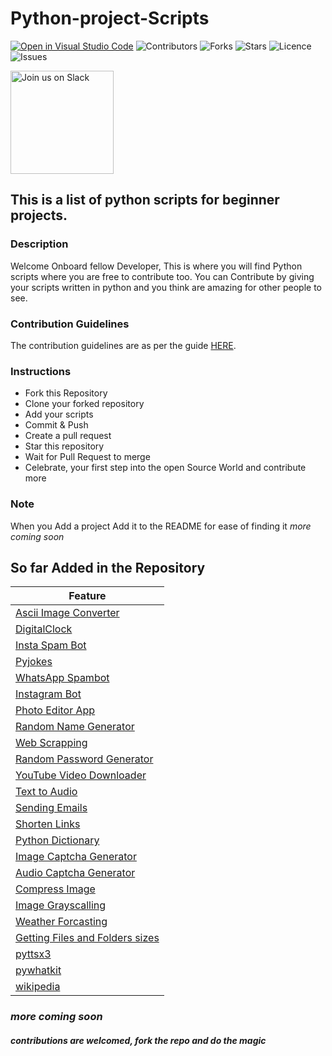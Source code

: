 # Python-project-Scripts

[![Open in Visual Studio Code](https://open.vscode.dev/badges/open-in-vscode.svg)](https://open.vscode.dev/larymak/Python-project-Scripts)
![Contributors](https://img.shields.io/github/contributors/larymak/Python-project-Scripts?style=plastic)
![Forks](https://img.shields.io/github/forks/larymak/Python-project-Scripts)
![Stars](https://img.shields.io/github/stars/larymak/Python-project-Scripts)
![Licence](https://img.shields.io/github/license/larymak/Python-project-Scripts)
![Issues](https://img.shields.io/github/issues/larymak/Python-project-Scripts)

<a href="https://join.slack.com/t/ngc-goz8665/shared_invite/zt-r01kumfq-dQUT3c95BxEP_fnk4yJFfQ">
  <img alt="Join us on Slack" src="https://raw.githubusercontent.com/netlify/netlify-cms/master/website/static/img/slack.png" width="165"/>
</a>

## This is a list of python scripts for beginner projects.

### Description  

Welcome Onboard fellow Developer, This is where you will find Python scripts where you are free to contribute too.
You can Contribute by giving your scripts written in python and you think are amazing for other people to see.

### Contribution Guidelines

The contribution guidelines are as per the guide [HERE](https://github.com/larymak/Python-project-Scripts/blob/main/CONTRIBUTING.md).

### Instructions

- Fork this Repository
- Clone your forked repository
- Add your scripts
- Commit & Push
- Create a pull request
- Star this repository
- Wait for Pull Request to merge
- Celebrate, your first step into the open Source World and contribute more

### Note

When you Add a project Add it to the README for ease of finding it
_more coming soon_  


## So far Added in the Repository

|Feature|
|-------|
| [Ascii Image Converter](https://github.com/larymak/Python-project-Scripts/tree/master/image-ascii)
| [DigitalClock](https://github.com/larymak/Python-project-Scripts/tree/main/DigitalClock)
| [Insta Spam Bot](https://github.com/larymak/Python-project-Scripts/tree/main/InstaSpamBot)
|[Pyjokes](https://github.com/larymak/Python-project-Scripts/tree/master/pyjokes)
|[WhatsApp Spambot](https://github.com/larymak/Python-project-Scripts/tree/master/whatsapp-spam)
|[Instagram Bot](https://github.com/larymak/Python-project-Scripts/tree/main/InstagramBot)
|[Photo Editor App](https://github.com/larymak/Python-project-Scripts/tree/master/photo%20editor)
|[Random Name Generator](https://github.com/larymak/Python-project-Scripts/tree/main/RandomNameGen)
|[Web Scrapping](https://github.com/larymak/Python-project-Scripts/tree/main/WebScraping)
|[Random Password Generator](https://github.com/larymak/Python-project-Scripts/tree/main/RandomPassword)
|[YouTube Video Downloader](https://github.com/larymak/Python-project-Scripts/tree/main/YoutubeDownloader)
|[Text to Audio](https://github.com/larymak/Python-project-Scripts/tree/main/texttoaudio)
|[Sending Emails](https://github.com/larymak/Python-project-Scripts/tree/main/Sending-Emails)
|[Shorten Links](https://github.com/larymak/Python-project-Scripts/tree/main/ShortenLinks)
|[Python Dictionary](https://github.com/larymak/Python-project-Scripts/tree/main/PYDICTIONARY)
|[Image Captcha Generator](https://github.com/larymak/Python-project-Scripts/tree/main/Image%20Captcha%20Generator)
|[Audio Captcha Generator](https://github.com/larymak/Python-project-Scripts/tree/main/Audio%20Captcha%20Generator)
|[Compress Image](https://github.com/larymak/Python-project-Scripts/tree/main/Compress%20Image)
|[Image Grayscalling](https://github.com/larymak/Python-project-Scripts/tree/main/Image%20Grayscalling)
|[Weather Forcasting](https://github.com/larymak/Python-project-Scripts/tree/main/Weather%20Forcasting)
|[Getting Files and Folders sizes](https://github.com/Saeedahmadi7714/Python-project-Scripts/tree/main/Gettin%20File%20and%20Folder%20sizes)
|[pyttsx3](https://github.com/KanakamSasikalyan/Python-project-Scripts/tree/main/pyttsx3)
|[pywhatkit](https://github.com/KanakamSasikalyan/Python-project-Scripts/tree/main/pywhatkit)
|[wikipedia](https://github.com/KanakamSasikalyan/Python-project-Scripts/tree/main/wikipedia)

### *more coming soon*

#### *contributions are welcomed, fork the repo and do the magic*
